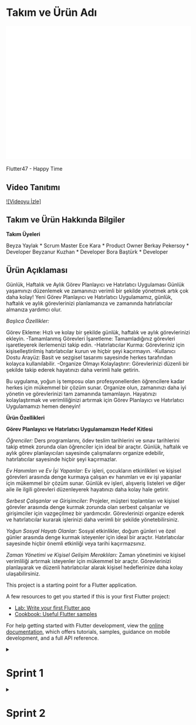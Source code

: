 # Takım ve Ürün Adı
![happytime](bootcampFiles/general/headers/happytimeLogoNew.png)

Flutter47 - Happy Time

## Video Tanıtımı

[![Videoyu İzle]]([https://www.youtube.com/watch?v=dQw4w9WgXcQ](https://drive.google.com/file/d/1OAgdeU8n3GXSREiHFPWkimPp7VVcwmS0/view?usp=drive_link))


## Takım ve Ürün Hakkında Bilgiler

**Takım Üyeleri**

Beyza Yaylak * Scrum Master
Ece Kara * Product Owner
Berkay Pekersoy * Developer
Beyzanur Kuzhan * Developer
Bora Baştürk * Developer

## Ürün Açıklaması

Günlük, Haftalık ve Aylık Görev Planlayıcı ve Hatırlatıcı Uygulaması
Günlük yaşamınızı düzenlemek ve zamanınızı verimli bir şekilde yönetmek artık çok daha kolay! Yeni Görev Planlayıcı ve Hatırlatıcı Uygulamamız, günlük, haftalık ve aylık görevlerinizi planlamanıza ve zamanında hatırlatıcılar almanıza yardımcı olur.

*Başlıca Özellikler:*

Görev Ekleme: Hızlı ve kolay bir şekilde günlük, haftalık ve aylık görevlerinizi ekleyin.
-Tamamlanmış Görevleri İşaretleme: Tamamladığınız görevleri işaretleyerek ilerlemenizi takip edin.
-Hatırlatıcılar Kurma: Görevleriniz için kişiselleştirilmiş hatırlatıcılar kurun ve hiçbir şeyi kaçırmayın.
-Kullanıcı Dostu Arayüz: Basit ve sezgisel tasarımı sayesinde herkes tarafından kolayca kullanılabilir.
-Organize Olmayı Kolaylaştırır: Görevlerinizi düzenli bir şekilde takip ederek hayatınızı daha verimli hale getirin.

Bu uygulama, yoğun iş temposu olan profesyonellerden öğrencilere kadar herkes için mükemmel bir çözüm sunar. Organize olun, zamanınızı daha iyi yönetin ve görevlerinizi tam zamanında tamamlayın. Hayatınızı kolaylaştırmak ve verimliliğinizi artırmak için Görev Planlayıcı ve Hatırlatıcı Uygulamamızı hemen deneyin!

**Ürün Özellikleri**

**Görev Planlayıcı ve Hatırlatıcı Uygulamamızın Hedef Kitlesi**

*Öğrenciler:*
Ders programlarını, ödev teslim tarihlerini ve sınav tarihlerini takip etmek zorunda olan öğrenciler için ideal bir araçtır. Günlük, haftalık ve aylık görev planlayıcıları sayesinde çalışmalarını organize edebilir, hatırlatıcılar sayesinde hiçbir şeyi kaçırmazlar.

*Ev Hanımları ve Ev İşi Yapanlar:*
Ev işleri, çocukların etkinlikleri ve kişisel görevleri arasında denge kurmaya çalışan ev hanımları ve ev işi yapanlar için mükemmel bir çözüm sunar. Günlük ev işleri, alışveriş listeleri ve diğer aile ile ilgili görevleri düzenleyerek hayatınızı daha kolay hale getirir.

*Serbest Çalışanlar ve Girişimciler:*
Projeler, müşteri toplantıları ve kişisel görevler arasında denge kurmak zorunda olan serbest çalışanlar ve girişimciler için vazgeçilmez bir yardımcıdır. Görevlerinizi organize ederek ve hatırlatıcılar kurarak işlerinizi daha verimli bir şekilde yönetebilirsiniz.

*Yoğun Sosyal Hayatı Olanlar:*
Sosyal etkinlikler, doğum günleri ve özel günler arasında denge kurmak isteyenler için ideal bir araçtır. Hatırlatıcılar sayesinde hiçbir önemli etkinliği veya tarihi kaçırmazsınız.

*Zaman Yönetimi ve Kişisel Gelişim Meraklıları:*
Zaman yönetimini ve kişisel verimliliği artırmak isteyenler için mükemmel bir araçtır. Görevlerinizi planlayarak ve düzenli hatırlatıcılar alarak kişisel hedeflerinize daha kolay ulaşabilirsiniz.


This project is a starting point for a Flutter application.

A few resources to get you started if this is your first Flutter project:

- [Lab: Write your first Flutter app](https://docs.flutter.dev/get-started/codelab)
- [Cookbook: Useful Flutter samples](https://docs.flutter.dev/cookbook)

For help getting started with Flutter development, view the
[online documentation](https://docs.flutter.dev/), which offers tutorials,
samples, guidance on mobile development, and a full API reference.


<details>
    <summary><h1>Sprint 1</h1></summary>




<details>
    <summary><h3>Sprint 1 - App Screenshots</h3></summary>
  <table style="width: 100%;">
    <tr>
      <td colspan="4" style="text-align: center;"><h2>Kullanıcı Doğrulama Sayfaları</h2></td>
    </tr>
    <tr>
      <td style="width: 25%;"><img src="bootcampFiles/sprintOne/screenshots/1.png" style="max-width: 100%; height: auto;"></td>
      <td style="width: 25%;"><img src="bootcampFiles/sprintOne/screenshots/2.png" style="max-width: 100%; height: auto;"></td>
      <td style="width: 25%;"><img src="bootcampFiles/sprintOne/screenshots/3.png" style="max-width: 100%; height: auto;"></td>
    </tr>
    <tr>
      <td colspan="4" style="text-align: center;"><h2>Ana Ekran ve Görevler Sayfası</h2></td>
    </tr>
    <tr>
      <td style="width: 25%;"><img src="bootcampFiles/sprintOne/screenshots/4.png" style="max-width: 100%; height: auto;"></td>
      <td style="width: 25%;"><img src="bootcampFiles/sprintOne/screenshots/5.png" style="max-width: 100%; height: auto;"></td>
      <td style="width: 25%;"><img src="bootcampFiles/sprintOne/screenshots/6.png" style="max-width: 100%; height: auto;"></td>
    </tr>
    <tr>
      <td colspan="4" style="text-align: center;"><h2>Görev Ekleme ve Görevler Sayfası</h2></td>
    </tr>
    <tr>
      <td style="width: 25%;"><img src="bootcampFiles/sprintOne/screenshots/7.png" style="max-width: 100%; height: auto;"></td>
      <td style="width: 25%;"><img src="bootcampFiles/sprintOne/screenshots/8.png" style="max-width: 100%; height: auto;"></td>
    </tr>
  </table>
  </details>   


  <details>
    <summary><h3>Sprint 1 - Sprint Board Update Screenshots</h3></summary>
    <img src="bootcampFiles/sprintOne/boardupdate/1.jpeg" style="max-width: 100%; height: auto;">
    <img src="bootcampFiles/sprintOne/boardupdate/2.jpeg" style="max-width: 100%; height: auto;">
  </details>

  <details>
    <summary><h3>Sprint 1 - Proje Takip Aracı</h3></summary>
    <img src="bootcampFiles/sprintOne/proje_takip/1.png" style="max-width: 100%; height: auto;">
    <img src="bootcampFiles/sprintOne/proje_takip/2.png" style="max-width: 100%; height: auto;">
    <img src="bootcampFiles/sprintOne/proje_takip/3.png" style="max-width: 100%; height: auto;">
    <img src="bootcampFiles/sprintOne/proje_takip/4.png" style="max-width: 100%; height: auto;">
    <img src="bootcampFiles/sprintOne/proje_takip/5.png" style="max-width: 100%; height: auto;">
    <img src="bootcampFiles/sprintOne/proje_takip/6.png" style="max-width: 100%; height: auto;">
    <img src="bootcampFiles/sprintOne/proje_takip/7.png" style="max-width: 100%; height: auto;">
  </details>


  - **Sprint Notes**:
    "İlk sprint sürecinde görev dağılımı yapıldı. Herkesten kod yazması istenmesi üzerine görevlerde ortak payda sağlanarak herkesin olağan uygunluk durumuna göre yapabilirlik seviyesine göre görevlerde rol alması sağlandı.
İlk olarak tasarımın canvada yapılmasına karar verildi.
email login sisteminin kullanılmasına karar verildi."

  - **Sprint içinde beklenen puan tamamlama**: 200 puan
  - **Puan Tamamlama Mantığı**: `(200 points completed)` Ekibin iş yoğunlu, okul durumu olsada görevler tamamlanmaya çalışıldı.
  - **Daily Scrum**: "Beyza Yaylak görev takibinin kolay bir şekilde yapılması için  google sheet oluşturdu. 
Ürün fikri bulmak için ekip üyelerinden fikir düşünme ve paylaşma adına süre belirlendi.
Toplam Ece, Beyzanur Kuzhan ve Berkay'ın eklemiş olduğu dört fikir üzerinden yapılabilirlik ve zaman kapsamında hangisinin uygun olabileceği paydaları da değerlendirilerek oylamalar yapıldı ve uygulama fikrine karar verildi.   
 Elde edilen fikir için taslak bir uygulama şeması Beyzanur Kuzhan  tarafından oluşturuldu.
Ardından Canva tarafında uygulama arayüzü üzerine Beyza Yaylak ve Berkay çalıştı.
Beyza Yaylak logoyu ve uygulama ismi üzerinde çalıştı.
İlk sprint için istenilen düzeye getirildi.
Kodlama kısmında başlangıç ve sayfalar oluşturulmaya başlandı. 
Bora yaptığımız çalışmaların githup repoya aktarılması konusunda Beyza Yaylak ve Berkay'a destek oldu.
Genel olarak iyi bir sprint süreci geçirdiğimizi düşünüyoruz. İş tempomuz olsa da zamanı iyi kullandığımızı düşünüyoruz.
"
  - **Product Backlog URL:** 
  - **Sprint Review:**
    Ürün değerlendirme sürecinde; Tasarım için Beyza Yaylak ve Berkay koordineli bir süreç yürüttüler. Proje seçme konusunda zorlanma olmadı. Fakat projeye isim konusuna ayrılan zaman tahminimizden daha uzun sürdü. 

  - **Sprint Review Participants:** Beyza Yaylak, Ece Kara, Berkay Pekersoy, Bora Baştürk, Beyzanur Kuzhan 
  - **Sprint Retrospective:**
    "İkinci sprintte uygulamaya yoğunlaşılmasına karar verildi.
Berkay, Beyzanur ve Bora’nın uygulamanın kod kısmına yoğunlaşmasına karar verildi. 
Arayüz tasarımında Beyza ve Ece’nin hazırlayıp geliştirici arkadaşlara iletmesine karar verildi.
"


  

  </details>


<details>
    <summary><h1>Sprint 2</h1></summary>


<details>
    <summary><h3>Sprint 2 - App Screenshots</h3></summary>
  <table style="width: 100%;">
    <tr>
      <td colspan="4" style="text-align: center;"><h2>Ana Ekran</h2></td>
    </tr>
    <tr>
      <td style="width: 25%;"><img src="bootcampFiles/sprintTwo/screenshots/1.png" style="max-width: 100%; height: auto;"></td>
    </tr>
    <tr>
      <td colspan="4" style="text-align: center;"><h2>Görev Ekleme ve Görevler Sayfası</h2></td>
    </tr>
    <tr>
      <td style="width: 25%;"><img src="bootcampFiles/sprintTwo/screenshots/2.png" style="max-width: 100%; height: auto;"></td>
      <td style="width: 25%;"><img src="bootcampFiles/sprintTwo/screenshots/3.png" style="max-width: 100%; height: auto;"></td>
    </tr>
      <tr>
      <td colspan="4" style="text-align: center;"><h2>Hatırlatıcı</h2></td>
    </tr>
    <tr>
      <td style="width: 25%;"><img src="bootcampFiles/sprintTwo/screenshots/4.png" style="max-width: 100%; height: auto;"></td>
    </tr>
      <tr>
      <td colspan="4" style="text-align: center;"><h2>Takvim</h2></td>
    </tr>
    <tr>
      <td style="width: 25%;"><img src="bootcampFiles/sprintTwo/screenshots/5.png" style="max-width: 100%; height: auto;"></td>
    </tr>
    
  </table>

    
  </details>   

<details>
    <summary><h3>Uygulama Gezinti Şeması ve Örnek Kullanım</h3></summary>
    <img src="bootcampFiles/sprintTwo/strollSchema/1.png" style="max-width: 100%; height: auto;">
    <img src="bootcampFiles/sprintTwo/screenshots/SampleUsage.gif" style="width: 50%; height: 50%;">
  </details>

  <details>
    <summary><h3>Sprint 2 - Sprint Board Update Screenshots</h3></summary>
    <img src="bootcampFiles/sprintTwo/boardupdate/ss1.jpeg" style="max-width: 100%; height: auto;">
    <img src="bootcampFiles/sprintTwo/boardupdate/ss2.jpeg" style="max-width: 100%; height: auto;">
      <img src="bootcampFiles/sprintTwo/boardupdate/ss3.jpeg" style="max-width: 100%; height: auto;">
  </details>

  <details>
    <summary><h3>Sprint 2 - Proje Takip Aracı</h3></summary>
    <img src="bootcampFiles/sprintTwo/proje_takip/2.png" style="max-width: 100%; height: auto;">
    <img src="bootcampFiles/sprintTwo/proje_takip/3.png" style="max-width: 100%; height: auto;">
  </details>
  


  - **Sprint Notes**:
    "İkinci spritte uygulamanın tasarım ve kod kısmına yoğunlaşıldı. Sayfa tasarımlarında ve butonların tasarımları uygulamay eklendi.
Uygulama tasarım olarak değişti. Canva kullanmaktan ekip olarak vazgeçtik. Figma kullanmaya karar verdik. Figmadaki tasarım eklendi.
Uygulamanın logosu da değiştirildi. Uygulama ismi Happy Time olarak belirlenmişti. Buna uygun farklı bir logo geliştirildi.
Kullanıcı hedef kitlemize uygun bir tasarım tercih edildi.
Uygulamanın telefonlar üzerindeki testleri yapılmaya başlandı.
Clean code için açıklamaları ile birlikte kodlama yapıldı.
Uygulamanın planlanmış olan sayfaları oluşturuldu.
Front-end kısmının %60'lık bölümü tamamlandı.
Back-end kısmının %30'luk bölümü tamamlandı."

  - **Sprint içinde beklenen puan tamamlama**: İkinci Sprint için 200 puan beklenmektedir. Ekip üyeleri yine başarılı bir şekilde çalıştı. Ekip uyumlu bir şekilde çalıştı.
  - **Puan Tamamlama Mantığı**: `(200 points completed)` Kod yazma, tasarım, ekip uyumu, ekip içi aktiflik, belirlenen hedefleri tamamlama yüzdesine göre puan değerlendirlmesi yapılmıştır.
  - **Daily Scrum**: "Herkese uygun ortak bir zaman ayarlanamadığı için proje takibi google sheetten ve grup sohbetlerinden iletişime devam edildi.  Logo ve renkler ilk sprintte belirlendiği şekliyle kullanılmaya devam edilecek.          App Navigation Schema Ece Kara öncülüğünde oluşturularak eklemeler yapıldı.                                                     Ekip içerisinde koordineli ve etkin iletişim sağlandı.
Bora yaptığımız çalışmaların githup repoya aktarılması konusunda Beyzanur Kuzhan, Beyza Yaylak ve Berkay'a destek oldu."
  - **Product Backlog URL:** 
  - **Sprint Review:**
    "Ürün değerlendirme sürecinde; Tasarım için Ece Kara ve Beyza Yaylak çalışmaya devam ettiler. Proje ilerlemesinde beklenti karşılandı. Tasarım ve kod kısmı sorunsuz ilerledi.Kod kısmında herkesin kontrolünde Berkay Pekersoy ' un öncülüğünde ilerletildi. Beyzanur Kuzhan'da ona destek oldu.
En sonunda ekip yazılım ekibinin yaptığını inceledi."

  - **Sprint Review Participants:** Beyza Yaylak, Ece Kara, Berkay Pekersoy, Bora Baştürk, Beyzanur Kuzhan 
  - **Sprint Retrospective:**
    "Kalan kısımların üçüncü sprint'de tamamlanması kararlaştırıldı.
Uygulama nasıl kullanılır kısmı üçüncü sprintte yapılması planlandı.
AI butonu üçüncü sprintte yapılması planlandı.
Tamamlanan Görevler kısmı üçüncü spritte yapılması planlandı.
Notlar kısmı üçüncü sprinte ertelendi."

</details>
